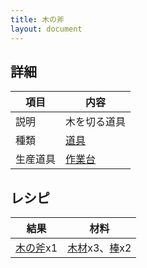 ```yaml
---
title: 木の斧
layout: document
---
```

## 詳細

|項目|内容|
|---|---|
|説明|木を切る道具|
|種類|[道具](道具)|
|生産道具|[作業台](作業台)|

## レシピ

|結果|材料|
|---|---|
|[木の斧](木の斧)x1|[木材](木材)x3、[棒](棒)x2|
